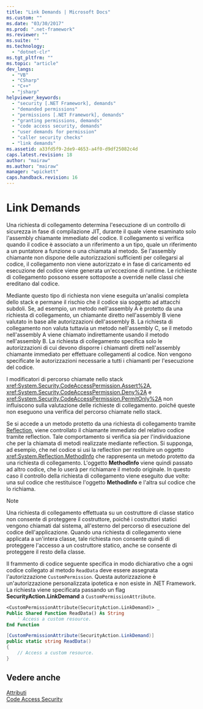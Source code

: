 ```yaml
---
title: "Link Demands | Microsoft Docs"
ms.custom: ""
ms.date: "03/30/2017"
ms.prod: ".net-framework"
ms.reviewer: ""
ms.suite: ""
ms.technology: 
  - "dotnet-clr"
ms.tgt_pltfrm: ""
ms.topic: "article"
dev_langs: 
  - "VB"
  - "CSharp"
  - "C++"
  - "jsharp"
helpviewer_keywords: 
  - "security [.NET Framework], demands"
  - "demanded permissions"
  - "permissions [.NET Framework], demands"
  - "granting permissions, demands"
  - "code access security, demands"
  - "user demands for permission"
  - "caller security checks"
  - "link demands"
ms.assetid: a33fd5f9-2de9-4653-a4f0-d9df25082c4d
caps.latest.revision: 18
author: "mairaw"
ms.author: "mairaw"
manager: "wpickett"
caps.handback.revision: 16
---
```

# Link Demands
Una richiesta di collegamento determina l'esecuzione di un controllo di sicurezza in fase di compilazione JIT, durante il quale viene esaminato solo l'assembly chiamante immediato del codice.  Il collegamento si verifica quando il codice è associato a un riferimento a un tipo, quale un riferimento a un puntatore a funzione o una chiamata al metodo.  Se l'assembly chiamante non dispone delle autorizzazioni sufficienti per collegarsi al codice, il collegamento non viene autorizzato e in fase di caricamento ed esecuzione del codice viene generata un'eccezione di runtime.  Le richieste di collegamento possono essere sottoposte a override nelle classi che ereditano dal codice.  
  
 Mediante questo tipo di richiesta non viene eseguita un'analisi completa dello stack e permane il rischio che il codice sia soggetto ad attacchi subdoli.  Se, ad esempio, un metodo nell'assembly A è protetto da una richiesta di collegamento, un chiamante diretto nell'assembly B viene valutato in base alle autorizzazioni dell'assembly B.  La richiesta di collegamento non valuta tuttavia un metodo nell'assembly C, se il metodo nell'assembly A viene chiamato indirettamente usando il metodo nell'assembly B.  La richiesta di collegamento specifica solo le autorizzazioni di cui devono disporre i chiamanti diretti nell'assembly chiamante immediato per effettuare collegamenti al codice.  Non vengono specificate le autorizzazioni necessarie a tutti i chiamanti per l'esecuzione del codice.  
  
 I modificatori di percorso chiamate nello stack <xref:System.Security.CodeAccessPermission.Assert%2A>, <xref:System.Security.CodeAccessPermission.Deny%2A> e <xref:System.Security.CodeAccessPermission.PermitOnly%2A> non influiscono sulla valutazione delle richieste di collegamento.  poiché queste non eseguono una verifica del percorso chiamate nello stack.  
  
 Se si accede a un metodo protetto da una richiesta di collegamento tramite [Reflection](../../../docs/framework/reflection-and-codedom/reflection.md), viene controllato il chiamante immediato del relativo codice tramite reflection.  Tale comportamento si verifica sia per l'individuazione che per la chiamata di metodi realizzate mediante reflection.  Si supponga, ad esempio, che nel codice si usi la reflection per restituire un oggetto <xref:System.Reflection.MethodInfo> che rappresenta un metodo protetto da una richiesta di collegamento. L'oggetto **MethodInfo** viene quindi passato ad altro codice, che lo userà per richiamare il metodo originale.  In questo caso il controllo della richiesta di collegamento viene eseguito due volte: una sul codice che restituisce l'oggetto **MethodInfo** e l'altra sul codice che lo richiama.  
  
> [!NOTE]
>  Una richiesta di collegamento effettuata su un costruttore di classe statico non consente di proteggere il costruttore, poiché i costruttori statici vengono chiamati dal sistema, all'esterno del percorso di esecuzione del codice dell'applicazione.  Quando una richiesta di collegamento viene applicata a un'intera classe, tale richiesta non consente quindi di proteggere l'accesso a un costruttore statico, anche se consente di proteggere il resto della classe.  
  
 Il frammento di codice seguente specifica in modo dichiarativo che a ogni codice collegato al metodo `ReadData` deve essere assegnata l'autorizzazione `CustomPermission`.  Questa autorizzazione è un'autorizzazione personalizzata ipotetica e non esiste in .NET Framework.  La richiesta viene specificata passando un flag **SecurityAction.LinkDemand** a `CustomPermissionAttribute`.  
  
```vb  
<CustomPermissionAttribute(SecurityAction.LinkDemand)> _  
Public Shared Function ReadData() As String  
    ' Access a custom resource.  
End Function    
```  
  
```csharp  
[CustomPermissionAttribute(SecurityAction.LinkDemand)]  
public static string ReadData()  
{  
    // Access a custom resource.  
}  
```  
  
## Vedere anche  
 [Attributi](../../../docs/standard/attributes/index.md)   
 [Code Access Security](../../../docs/framework/misc/code-access-security.md)